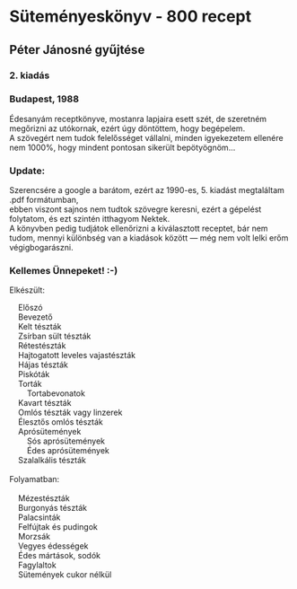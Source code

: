 # Süteményeskönyv - 800 recept
## Péter Jánosné gyűjtése
### 2. kiadás
### Budapest, 1988

Édesanyám receptkönyve, mostanra lapjaira esett szét, de szeretném megőrizni az utókornak, ezért úgy döntöttem, hogy begépelem.\
A szövegért nem tudok felelősséget vállalni, minden igyekezetem ellenére nem 1000%, hogy mindent pontosan sikerült bepötyögnöm...

### Update:
Szerencsére a google a barátom, ezért az 1990-es, 5. kiadást megtaláltam .pdf formátumban,\
ebben viszont sajnos nem tudtok szövegre keresni, ezért a gépelést folytatom, és ezt szintén itthagyom Nektek.\
A könyvben pedig tudjátok ellenőrizni a kiválasztott receptet, bár nem tudom, mennyi különbség van a kiadások között — még nem volt lelki erőm végigbogarászni.

### Kellemes Ünnepeket! :-)

Elkészült:

&nbsp;&nbsp;&nbsp;&nbsp;Előszó\
&nbsp;&nbsp;&nbsp;&nbsp;Bevezető\
&nbsp;&nbsp;&nbsp;&nbsp;Kelt tészták\
&nbsp;&nbsp;&nbsp;&nbsp;Zsírban sült tészták\
&nbsp;&nbsp;&nbsp;&nbsp;Rétestészták\
&nbsp;&nbsp;&nbsp;&nbsp;Hajtogatott leveles vajastészták\
&nbsp;&nbsp;&nbsp;&nbsp;Hájas tészták\
&nbsp;&nbsp;&nbsp;&nbsp;Piskóták\
&nbsp;&nbsp;&nbsp;&nbsp;Torták\
&nbsp;&nbsp;&nbsp;&nbsp;&nbsp;&nbsp;&nbsp;&nbsp;Tortabevonatok\
&nbsp;&nbsp;&nbsp;&nbsp;Kavart tészták\
&nbsp;&nbsp;&nbsp;&nbsp;Omlós tészták vagy linzerek\
&nbsp;&nbsp;&nbsp;&nbsp;Élesztős omlós tészták\
&nbsp;&nbsp;&nbsp;&nbsp;Aprósütemények\
&nbsp;&nbsp;&nbsp;&nbsp;&nbsp;&nbsp;&nbsp;&nbsp;Sós aprósütemények\
&nbsp;&nbsp;&nbsp;&nbsp;&nbsp;&nbsp;&nbsp;&nbsp;Édes aprósütemények\
&nbsp;&nbsp;&nbsp;&nbsp;Szalalkális tészták\
\
Folyamatban:\
\
&nbsp;&nbsp;&nbsp;&nbsp;Mézestészták\
&nbsp;&nbsp;&nbsp;&nbsp;Burgonyás tészták\
&nbsp;&nbsp;&nbsp;&nbsp;Palacsinták\
&nbsp;&nbsp;&nbsp;&nbsp;Felfújtak és pudingok\
&nbsp;&nbsp;&nbsp;&nbsp;Morzsák\
&nbsp;&nbsp;&nbsp;&nbsp;Vegyes édességek\
&nbsp;&nbsp;&nbsp;&nbsp;Édes mártások, sodók\
&nbsp;&nbsp;&nbsp;&nbsp;Fagylaltok\
&nbsp;&nbsp;&nbsp;&nbsp;Sütemények cukor nélkül  
